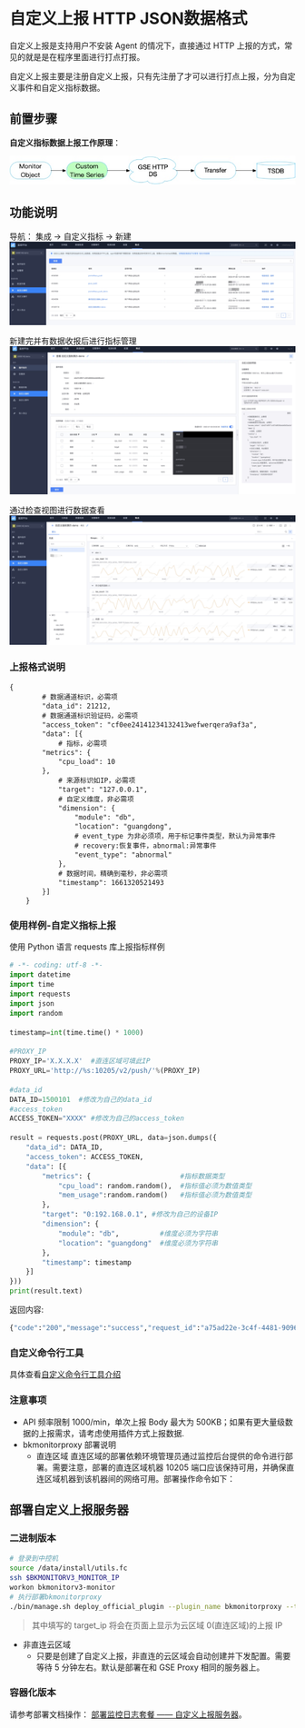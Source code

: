 # 自定义上报 HTTP JSON数据格式

自定义上报是支持用户不安装 Agent 的情况下，直接通过 HTTP 上报的方式，常见的就是是在程序里面进行打点打报。

自定义上报主要是注册自定义上报，只有先注册了才可以进行打点上报，分为自定义事件和自定义指标数据。

## 前置步骤

**自定义指标数据上报工作原理**：

![-w2021](media/15769097214595.jpg)

## 功能说明

导航： 集成 -> 自定义指标 -> 新建
![](media/16613200801474.jpg)

新建完并有数据收报后进行指标管理
![](media/16613201573933.jpg)

通过检查视图进行数据查看
![](media/16613201923866.jpg)


### 上报格式说明

```
{
        # 数据通道标识，必需项
        "data_id": 21212,
        # 数据通道标识验证码，必需项
        "access_token": "cf0ee24141234132413wefwerqera9af3a",
        "data": [{
            # 指标，必需项
        "metrics": {
            "cpu_load": 10
        },
            # 来源标识如IP，必需项
            "target": "127.0.0.1",
            # 自定义维度，非必需项
            "dimension": {
                "module": "db",
                "location": "guangdong",
                # event_type 为非必须项，用于标记事件类型，默认为异常事件
                # recovery:恢复事件，abnormal:异常事件
                "event_type": "abnormal"
            },
            # 数据时间，精确到毫秒，非必需项
            "timestamp": 1661320521493
        }]
    }
```

### 使用样例-自定义指标上报

使用 Python 语言 requests 库上报指标样例

```python
# -*- coding: utf-8 -*-
import datetime
import time
import requests
import json
import random
 
timestamp=int(time.time() * 1000)
 
#PROXY_IP
PROXY_IP='X.X.X.X'  #直连区域可填此IP
PROXY_URL='http://%s:10205/v2/push/'%(PROXY_IP)
 
#data_id
DATA_ID=1500101  #修改为自己的data_id
#access_token
ACCESS_TOKEN="XXXX" #修改为自己的access_token
 
result = requests.post(PROXY_URL, data=json.dumps({
    "data_id": DATA_ID,
    "access_token": ACCESS_TOKEN,
    "data": [{
        "metrics": {                      #指标数据类型
            "cpu_load": random.random(),  #指标值必须为数值类型
            "mem_usage":random.random()   #指标值必须为数值类型
        },
        "target": "0:192.168.0.1", #修改为自己的设备IP
        "dimension": {
            "module": "db",          #维度必须为字符串
            "location": "guangdong"  #维度必须为字符串
        },
        "timestamp": timestamp
    }]
}))
print(result.text)
```

返回内容:

```python
{"code":"200","message":"success","request_id":"a75ad22e-3c4f-4481-9096-c4947bf47187","result":"true"}
```

### 自定义命令行工具

具体查看[自定义命令行工具介绍](../integrations-events/custom_report_tools.md)

### 注意事项

- API 频率限制 1000/min，单次上报 Body 最大为 500KB；如果有更大量级数据的上报需求，请考虑使用插件方式上报数据.
- bkmonitorproxy 部署说明
  - 直连区域
    直连区域的部署依赖环境管理员通过监控后台提供的命令进行部署。需要注意，部署的直连区域机器 10205 端口应该保持可用，并确保直连区域机器到该机器间的网络可用。部署操作命令如下：

## 部署自定义上报服务器
### 二进制版本
```bash
# 登录到中控机
source /data/install/utils.fc
ssh $BKMONITORV3_MONITOR_IP
workon bkmonitorv3-monitor
# 执行部署bkmonitorproxy
./bin/manage.sh deploy_official_plugin --plugin_name bkmonitorproxy --target_hosts ${target_ip},${target_ip}
```

> 其中填写的 target_ip 将会在页面上显示为云区域 0(直连区域)的上报 IP

- 非直连云区域
  - 只要是创建了自定义上报，非直连的云区域会自动创建并下发配置。需要等待 5 分钟左右。默认是部署在和 GSE Proxy 相同的服务器上。

### 容器化版本
请参考部署文档操作： [部署监控日志套餐 —— 自定义上报服务器](../../../../../DeploymentGuides/7.1/install-co-suite.md#自定义上报服务器)。

